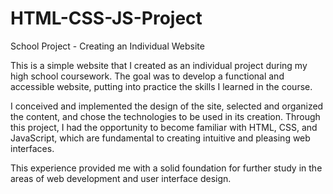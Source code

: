 # HTML-CSS-JS-Project
School Project - Creating an Individual Website

This is a simple website that I created as an individual project during my high school coursework. The goal was to develop a functional and accessible website, putting into practice the skills I learned in the course.

I conceived and implemented the design of the site, selected and organized the content, and chose the technologies to be used in its creation. Through this project, I had the opportunity to become familiar with HTML, CSS, and JavaScript, which are fundamental to creating intuitive and pleasing web interfaces.

This experience provided me with a solid foundation for further study in the areas of web development and user interface design.
